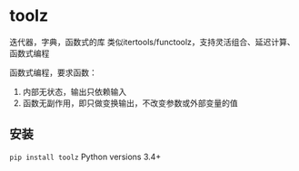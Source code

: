 # toolz
迭代器，字典，函数式的库
类似itertools/functoolz，支持灵活组合、延迟计算、函数式编程

函数式编程，要求函数：
1. 内部无状态，输出只依赖输入
2. 函数无副作用，即只做变换输出，不改变参数或外部变量的值

## 安装
`pip install toolz`
Python versions 3.4+

